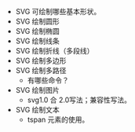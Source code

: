 * SVG 可绘制哪些基本形状。
* SVG 绘制圆形
* SVG 绘制椭圆
* SVG 绘制线条
* SVG 绘制折线（多段线）
* SVG 绘制多边形
* SVG 绘制多路径
	- 有哪些命令？
* SVG 绘制图片
	- svg1.0 合 2.0写法；兼容性写法。
* SVG 绘制文本
	- tspan 元素的使用。